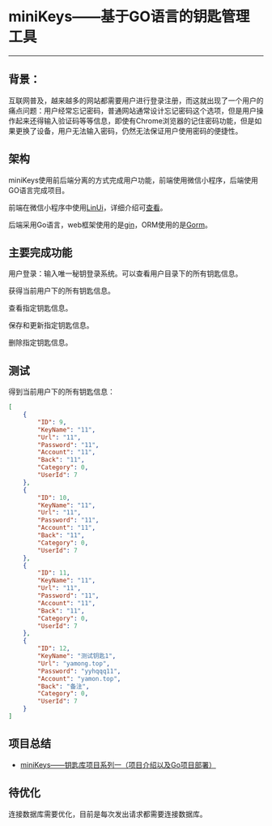 # miniKeys——基于GO语言的钥匙管理工具

----

## 背景：

互联网普及，越来越多的网站都需要用户进行登录注册，而这就出现了一个用户的痛点问题：用户经常忘记密码，普通网站通常设计忘记密码这个选项，但是用户操作起来还得输入验证码等等信息，即使有Chrome浏览器的记住密码功能，但是如果更换了设备，用户无法输入密码，仍然无法保证用户使用密码的便捷性。

## 架构

miniKeys使用前后端分离的方式完成用户功能，前端使用微信小程序，后端使用GO语言完成项目。

前端在微信小程序中使用[LinUi](https://doc.mini.talelin.com/)，详细介绍可[查看](https://github.com/yamonc/mini_program_wechat)。

后端采用Go语言，web框架使用的是[gin](https://github.com/gin-gonic/gin)，ORM使用的是[Gorm](https://gorm.io/zh_CN/docs/index.html)。

## 主要完成功能

用户登录：输入唯一秘钥登录系统。可以查看用户目录下的所有钥匙信息。

获得当前用户下的所有钥匙信息。

查看指定钥匙信息。

保存和更新指定钥匙信息。

删除指定钥匙信息。

## 测试

得到当前用户下的所有钥匙信息：

```json
[
    {
        "ID": 9,
        "KeyName": "11",
        "Url": "11",
        "Password": "11",
        "Account": "11",
        "Back": "11",
        "Category": 0,
        "UserId": 7
    },
    {
        "ID": 10,
        "KeyName": "11",
        "Url": "11",
        "Password": "11",
        "Account": "11",
        "Back": "11",
        "Category": 0,
        "UserId": 7
    },
    {
        "ID": 11,
        "KeyName": "11",
        "Url": "11",
        "Password": "11",
        "Account": "11",
        "Back": "11",
        "Category": 0,
        "UserId": 7
    },
    {
        "ID": 12,
        "KeyName": "测试钥匙1",
        "Url": "yamong.top",
        "Password": "yyhqqq11",
        "Account": "yamon.top",
        "Back": "备注",
        "Category": 0,
        "UserId": 7
    }
]
```

## 项目总结

- [miniKeys——钥匙库项目系列一（项目介绍以及Go项目部署）](https://yamon.top/blog/93)

## 待优化

连接数据库需要优化，目前是每次发出请求都需要连接数据库。

